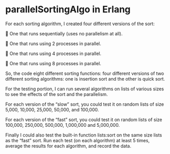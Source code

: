 # parallelSortingAlgo in Erlang

For each sorting algorithm, I created four different versions of the sort:

 One that runs sequentially (uses no parallelism at all).

 One that runs using 2 processes in parallel.

 One that runs using 4 processes in parallel.

 One that runs using 8 processes in parallel.


So, the code eight different sorting functions: four different versions of two different sorting
algorithms: one is insertion sort and the other is quick sort.

For the testing portion, I can run several algorithms on lists of various sizes to see the
effects of the sort and the parallelism. 

For each version of the “slow” sort, you could test it on
random lists of size 5,000, 10,000, 25,000, 50,000, and 100,000. 

For each version of the “fast”
sort, you could test it on random lists of size 100,000, 250,000, 500,000, 1,000,000 and
5,000,000. 

Finally I could also test the built-in function lists:sort on the same size lists as the “fast”
sort. Run each test (on each algorithm) at least 5 times, average the results for each algorithm,
and record the data. 
